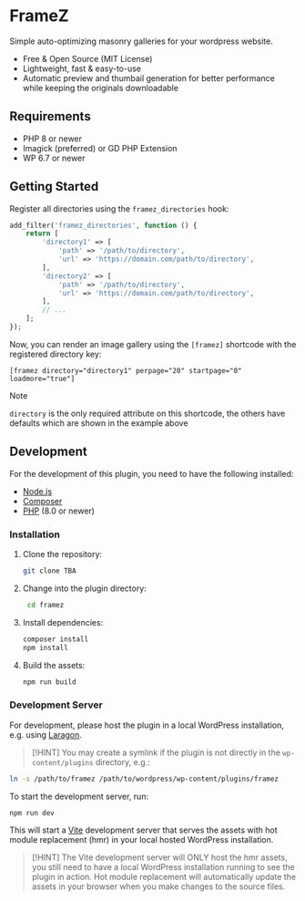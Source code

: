 # FrameZ

Simple auto-optimizing masonry galleries for your wordpress website.

* Free & Open Source (MIT License)
* Lightweight, fast & easy-to-use
* Automatic preview and thumbail generation for better performance while keeping the originals downloadable

## Requirements

* PHP 8 or newer
* Imagick (preferred) or GD PHP Extension
* WP 6.7 or newer

## Getting Started

Register all directories using the `framez_directories` hook:

```php
add_filter('framez_directories', function () {
    return [
        'directory1' => [
            'path' => '/path/to/directory',
            'url' => 'https://domain.com/path/to/directory',
        ],
        'directory2' => [
            'path' => '/path/to/directory',
            'url' => 'https://domain.com/path/to/directory',
        ],
        // ...
    ];
});
```

Now, you can render an image gallery using the `[framez]` shortcode with the registered directory key:

```
[framez directory="directory1" perpage="20" startpage="0" loadmore="true"]
```
> [!NOTE]
> `directory` is the only required attribute on this shortcode, the others have defaults which are shown in the example above

## Development

For the development of this plugin, you need to have the following installed:
* [Node.js](https://nodejs.org/en/download/)
* [Composer](https://getcomposer.org/download/)
* [PHP](https://www.php.net/downloads.php) (8.0 or newer)

### Installation

1. Clone the repository:
   ```bash
   git clone TBA
   ```
2. Change into the plugin directory:
   ```bash
    cd framez
    ```
3. Install dependencies:
    ```bash
    composer install
    npm install
    ```
4. Build the assets:
    ```bash
    npm run build
    ```

### Development Server

For development, please host the plugin in a local WordPress installation, e.g. using [Laragon](https://laragon.org/).

> [!HINT]
> You may create a symlink if the plugin is not directly in the `wp-content/plugins` directory, e.g.:
```bash
ln -s /path/to/framez /path/to/wordpress/wp-content/plugins/framez
```

To start the development server, run:
```bash
npm run dev
```

This will start a [Vite](https://vite.dev/) development server that serves the assets with hot module replacement (hmr) in your local hosted WordPress installation.

> [!HINT]
> The Vite development server will ONLY host the hmr assets, you still need to have a local WordPress installation running to see the plugin in action. Hot module replacement will automatically update the assets in your browser when you make changes to the source files.



